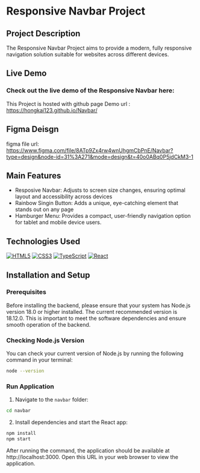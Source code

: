 # Responsive Navbar Project

## Project Description

The Responsive Navbar Project aims to provide a modern, fully responsive navigation solution suitable for websites across different devices.

## Live Demo

### Check out the live demo of the Responsive Navbar here:

This Project is hosted with github page
Demo url : https://hongkai123.github.io/Navbar/

## Figma Deisgn

figma file url: https://www.figma.com/file/8ATp9Zx4rw4wnUhgmCbPnE/Navbar?type=design&node-id=31%3A271&mode=design&t=40o0ABq0P5jdCkM3-1

## Main Features

- Resposive Navbar: Adjusts to screen size changes, ensuring optimal layout and accessibility across devices
- Rainbow Singin Button: Adds a unique, eye-catching element that stands out on any page
- Hamburger Menu: Provides a compact, user-friendly navigation option for tablet and mobile device users.

## Technologies Used

[![HTML5](https://img.shields.io/badge/HTML5-E34F26?style=flat&logo=html5&logoColor=white)](https://developer.mozilla.org/en-US/docs/Web/Guide/HTML/HTML5)
[![CSS3](https://img.shields.io/badge/CSS3-1572B6?style=flat&logo=css3&logoColor=white)](https://developer.mozilla.org/en-US/docs/Web/CSS)
[![TypeScript](https://img.shields.io/badge/TypeScript-3178C6?style=flat&logo=typescript&logoColor=white)](https://www.typescriptlang.org/)
[![React](https://img.shields.io/badge/React-20232A?style=flat&logo=react&logoColor=61DAFB)](https://reactjs.org/)

## Installation and Setup

### Prerequisites

Before installing the backend, please ensure that your system has Node.js version 18.0 or higher installed. The current recommended version is 18.12.0. This is important to meet the software dependencies and ensure smooth operation of the backend.

### Checking Node.js Version

You can check your current version of Node.js by running the following command in your terminal:

```bash
node --version
```

### Run Application

1. Navigate to the `navbar` folder:

```bash
cd navbar
```

2. Install dependencies and start the React app:

```bash
npm install
npm start
```

After running the command, the application should be available at http://localhost:3000. Open this URL in your web browser to view the application.
